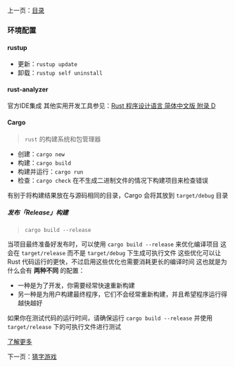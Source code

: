 上一页：[目录](目录.md)

### 环境配置

#### rustup

- 更新：`rustup update`
- 卸载：`rustup self uninstall`

#### rust-analyzer
官方IDE集成
其他实用开发工具参见：[Rust 程序设计语言 简体中文版 附录 D](https://kaisery.github.io/trpl-zh-cn/appendix-04-useful-development-tools.html)

#### Cargo
> `rust` 的构建系统和包管理器

- 创建：`cargo new`
- 构建：`cargo build`
- 构建并运行：`cargo run`
- 检查：`cargo check`
在不生成二进制文件的情况下构建项目来检查错误

有别于将构建结果放在与源码相同的目录，Cargo 会将其放到 `target/debug` 目录

##### 发布「Release」构建
> `cargo build --release`

当项目最终准备好发布时，可以使用 `cargo build --release` 来优化编译项目
这会在 `target/release` 而不是 `target/debug` 下生成可执行文件
这些优化可以让 Rust 代码运行的更快，不过启用这些优化也需要消耗更长的编译时间
这也就是为什么会有 **两种不同** 的配置：
- 一种是为了开发，你需要经常快速重新构建
- 另一种是为用户构建最终程序，它们不会经常重新构建，并且希望程序运行得越快越好

如果你在测试代码的运行时间，请确保运行 `cargo build --release` 并使用 `target/release` 下的可执行文件进行测试

[了解更多](https://doc.rust-lang.org/cargo/)

下一页：[猜字游戏](猜字游戏.md)
